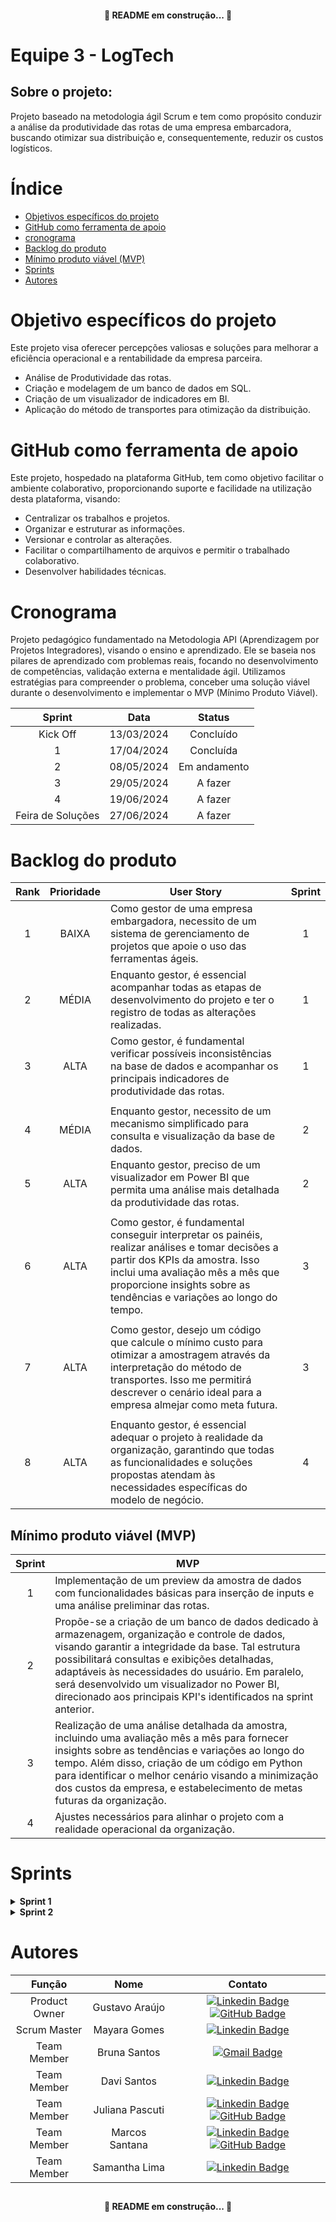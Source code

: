 <h4 align="center">
🚧 README em construção... 🚧
</h4>

# Equipe 3 - LogTech

## Sobre o projeto:

Projeto baseado na metodologia ágil Scrum e tem como propósito conduzir a análise da produtividade das rotas de uma empresa embarcadora, buscando otimizar sua distribuição e, consequentemente, reduzir os custos logísticos.

# Índice
* [Objetivos específicos do projeto](#objetivo-específicos-do-projeto)
* [GitHub como ferramenta de apoio](#github-como-ferramenta-de-apoio)
* [cronograma](#cronograma)
* [Backlog do produto](#backlog-do-produto)
* [Mínimo produto viável (MVP)](#mínimo-produto-viável-mvp)
* [Sprints](#sprints)
* [Autores](#autores)

##

# Objetivo específicos do projeto

Este projeto visa oferecer percepções valiosas e soluções para melhorar a eficiência operacional e a rentabilidade da empresa parceira.

- Análise de Produtividade das rotas.
- Criação e modelagem de um banco de dados em SQL.
- Criação de um visualizador de indicadores em BI.
- Aplicação do método de transportes para otimização da distribuição.

# GitHub como ferramenta de apoio

Este projeto, hospedado na plataforma GitHub, tem como objetivo facilitar o ambiente colaborativo, proporcionando suporte e facilidade na utilização desta plataforma, visando:

- Centralizar os trabalhos e projetos.
- Organizar e estruturar as informações.
- Versionar e controlar as alterações.
- Facilitar o compartilhamento de arquivos e permitir o trabalhado colaborativo.
- Desenvolver habilidades técnicas.

# Cronograma

Projeto pedagógico fundamentado na Metodologia API (Aprendizagem por Projetos Integradores), visando o ensino e aprendizado. Ele se baseia nos pilares de aprendizado com problemas reais, focando no desenvolvimento de competências, validação externa e mentalidade ágil. Utilizamos estratégias para compreender o problema, conceber uma solução viável durante o desenvolvimento e implementar o MVP (Mínimo Produto Viável).

| Sprint             |    Data      |   Status      |
|:------------------:|:------------:|:-------------:|
| Kick Off           | 13/03/2024   | Concluído     |
| 1                  | 17/04/2024   | Concluída  |
| 2                  | 08/05/2024   | Em andamento       |
| 3                  | 29/05/2024   | A fazer       |
| 4                  | 19/06/2024   | A fazer       |
| Feira de Soluções  | 27/06/2024   | A fazer       |

# Backlog do produto

| Rank | Prioridade | User Story                                                                                                                                                                                               | Sprint |
|:----:|:----------:|----------------------------------------------------------------------------------------------------------------------------------------------------------------------------------------------------------|:------:|
|   1  |    BAIXA   | Como gestor de uma empresa embargadora, necessito de um sistema de gerenciamento de projetos que apoie o uso das ferramentas ágeis.                                                                    |   1    |
|   2  |    MÉDIA   | Enquanto gestor, é essencial acompanhar todas as etapas de desenvolvimento do projeto e ter o registro de todas as alterações realizadas.                                                             |   1    |
|   3  |    ALTA    | Como gestor, é fundamental verificar possíveis inconsistências na base de dados e acompanhar os principais indicadores de produtividade das rotas.                                                     |   1    |
|      |            |                                                                                                                                                                                                          |        |
|   4  |    MÉDIA   | Enquanto gestor, necessito de um mecanismo simplificado para consulta e visualização da base de dados.                                                                                               |   2    |
|   5  |    ALTA    | Enquanto gestor, preciso de um visualizador em Power BI que permita uma análise mais detalhada da produtividade das rotas.                                                                            |   2    |
|      |            |                                                                                                                                                                                                          |        |
|   6  |    ALTA    | Como gestor, é fundamental conseguir interpretar os painéis, realizar análises e tomar decisões a partir dos KPIs da amostra. Isso inclui uma avaliação mês a mês que proporcione insights sobre as tendências e variações ao longo do tempo. |   3    |
|      |            |                                                                                                                                                                                                          |        |
|   7  |    ALTA    | Como gestor, desejo um código que calcule o mínimo custo para otimizar a amostragem através da interpretação do método de transportes. Isso me permitirá descrever o cenário ideal para a empresa almejar como meta futura.                                    |   3    |
|      |            |                                                                                                                                                                                                          |        |
|   8  |    ALTA    | Enquanto gestor, é essencial adequar o projeto à realidade da organização, garantindo que todas as funcionalidades e soluções propostas atendam às necessidades específicas do modelo de negócio. |   4    |



## Mínimo produto viável (MVP)

| Sprint | MVP |
|:------:|---|
|   1    | Implementação de um preview da amostra de dados com funcionalidades básicas para inserção de inputs e uma análise preliminar das rotas. |
|   2    | Propõe-se a criação de um banco de dados dedicado à armazenagem, organização e controle de dados, visando garantir a integridade da base. Tal estrutura possibilitará consultas e exibições detalhadas, adaptáveis às necessidades do usuário. Em paralelo, será desenvolvido um visualizador no Power BI, direcionado aos principais  KPI's identificados na sprint anterior. |
|   3    | Realização de uma análise detalhada da amostra, incluindo uma avaliação mês a mês para fornecer insights sobre as tendências e variações ao longo do tempo. Além disso, criação de um código em Python para identificar o melhor cenário visando a minimização dos custos da empresa, e estabelecimento de metas futuras da organização. |
|   4    | Ajustes necessários para alinhar o projeto com a realidade operacional da organização.  |

# Sprints

<details> 
<summary><b>Sprint 1</b></summary> 
 
### <b>Documentação</b>  |  <b>Vídeo</b>

[Sprint 1](https://github.com/Gustavorma/LogTech/blob/main/Sprint%201.pdf) | [![MVP Sprint 1](https://user-images.githubusercontent.com/164095128/325018521-0d1cad8c-299e-41eb-a9c3-5f6f86f8ad12.mp4?jwt=eyJhbGciOiJIUzI1NiIsInR5cCI6IkpXVCJ9.eyJpc3MiOiJnaXRodWIuY29tIiwiYXVkIjoicmF3LmdpdGh1YnVzZXJjb250ZW50LmNvbSIsImtleSI6ImtleTUiLCJleHAiOjE3MTM5MTQ1OTksIm5iZiI6MTcxMzkxNDI5OSwicGF0aCI6Ii8xNjQwOTUxMjgvMzI1MDE4NTIxLTBkMWNhZDhjLTI5OWUtNDFlYi1hOWMzLTVmNmY4NmY4YWQxMi5tcDQ_WC1BbXotQWxnb3JpdGhtPUFXUzQtSE1BQy1TSEEyNTYmWC1BbXotQ3JlZGVudGlhbD1BS0lBVkNPRFlMU0E1M1BRSzRaQSUyRjIwMjQwNDIzJTJGdXMtZWFzdC0xJTJGczMlMkZhd3M0X3JlcXVlc3QmWC1BbXotRGF0ZT0yMDI0MDQyM1QyMzE4MTlaJlgtQW16LUV4cGlyZXM9MzAwJlgtQW16LVNpZ25hdHVyZT1jNjEyYjlkYTgzZTBlYTg2MzRjMmY5ZTMxYWVmODQ0ZWNiNDExMGJlM2QwMzczN2YwZWZhOWJhMWJiMzZjZDg4JlgtQW16LVNpZ25lZEhlYWRlcnM9aG9zdCZhY3Rvcl9pZD0wJmtleV9pZD0wJnJlcG9faWQ9MCJ9.QaOlip-Q3vVfAV8x8dPumvoXnEpjsgitMFL67_O_FoM)](https://github.com/Gustavorma/LogTech/issues/1)

### Tecnologias utilizadas
- GitHub
- Jira Software
- Slack
- Microsoft Excel

</details>

<details> 
<summary><b>Sprint 2</b></summary> 

### <b>Documentação</b>  |  <b>Vídeo</b>

### Tecnologias utilizadas
- GitHub
- Jira Software
- Slack
- SQL
- Power BI

</details>

# Autores

| Função         | Nome              | Contato                                                                                                                                                             |
|:--------------:|:-----------------:|:-------------------------------------------------------------------------------------------------------------------------------------------------------------------:|
| Product Owner  | Gustavo Araújo    | [![Linkedin Badge](https://img.shields.io/badge/Linkedin-blue?style=flat-square&logo=Linkedin&logoColor=white)](https://www.linkedin.com/in/gustavorma/) [![GitHub Badge](https://img.shields.io/badge/GitHub-181717?style=flat-square&logo=github&logoColor=white)](https://github.com/Gustavorma/Gustavo_profile) |
| Scrum Master   | Mayara Gomes      | [![Linkedin Badge](https://img.shields.io/badge/Linkedin-blue?style=flat-square&logo=Linkedin&logoColor=white)](https://www.linkedin.com/in/mayara-carolina-da-costa-gomes-24937368/) |
| Team Member    | Bruna Santos      | [![Gmail Badge](https://img.shields.io/badge/Gmail-D14836?style=flat-square&logo=gmail&logoColor=white)](mailto:bruna.santos154@fatec.sp.gov.br) |
| Team Member    | Davi Santos       | [![Linkedin Badge](https://img.shields.io/badge/Linkedin-blue?style=flat-square&logo=Linkedin&logoColor=white)](https://www.linkedin.com/in/davi-santos-57458120b/) |
| Team Member    | Juliana Pascuti    | [![Linkedin Badge](https://img.shields.io/badge/Linkedin-blue?style=flat-square&logo=Linkedin&logoColor=white)](https://www.linkedin.com/in/juliana-pascuti-6839ab202/) [![GitHub Badge](https://img.shields.io/badge/GitHub-181717?style=flat-square&logo=github&logoColor=white)](https://github.com/JulianaPascuti) |
| Team Member    | Marcos Santana    | [![Linkedin Badge](https://img.shields.io/badge/Linkedin-blue?style=flat-square&logo=Linkedin&logoColor=white)](https://www.linkedin.com/in/marcos-camargo-9ba097226) [![GitHub Badge](https://img.shields.io/badge/GitHub-181717?style=flat-square&logo=github&logoColor=white)](https://github.com/Marvinc4)
| Team Member    | Samantha Lima     | [![Linkedin Badge](https://img.shields.io/badge/Linkedin-blue?style=flat-square&logo=Linkedin&logoColor=white)](https://www.linkedin.com/in/samantha-lima-564b46261//) |


##

<h4 align="center">
🚧 README em construção... 🚧
</h4>
